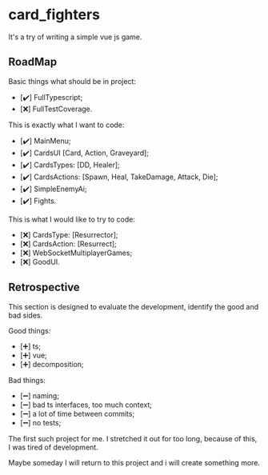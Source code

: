 # card_fighters
It's a try of writing a simple vue js game.

## RoadMap

Basic things what should be in project:

- [:heavy_check_mark:] FullTypescript;
- [:x:] FullTestCoverage.

This is exactly what I want to code:

- [:heavy_check_mark:] MainMenu;
- [:heavy_check_mark:] CardsUI \[Card, Action, Graveyard\];
- [:heavy_check_mark:] CardsTypes: \[DD, Healer\];
- [:heavy_check_mark:] CardsActions: \[Spawn, Heal, TakeDamage, Attack, Die\];
- [:heavy_check_mark:] SimpleEnemyAi;
- [:heavy_check_mark:] Fights.

This is what I would like to try to code:

- [:x:] CardsType: \[Resurrector\];
- [:x:] CardsAction: \[Resurrect\];
- [:x:] WebSocketMultiplayerGames;
- [:x:] GoodUI.

## Retrospective

This section is designed to evaluate the development, identify the good and bad sides.

Good things:

- [:heavy_plus_sign:] ts;
- [:heavy_plus_sign:] vue;
- [:heavy_plus_sign:] decomposition;

Bad things:

- [:heavy_minus_sign:] naming;
- [:heavy_minus_sign:] bad ts interfaces, too much context;
- [:heavy_minus_sign:] a lot of time between commits;
- [:heavy_minus_sign:] no tests;

The first such project for me. I stretched it out for too long, because of this, I was tired of development.

Maybe someday I will return to this project and i will create something more.